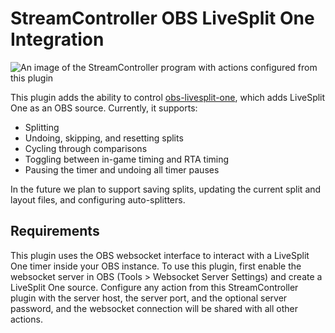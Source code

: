 # StreamController OBS LiveSplit One Integration

![An image of the StreamController program with actions configured
from this plugin](./assets/screenshot.png)

This plugin adds the ability to control
[obs-livesplit-one](https://github.com/LiveSplit/obs-livesplit-one),
which adds LiveSplit One as an OBS source.  Currently, it supports:

* Splitting
* Undoing, skipping, and resetting splits
* Cycling through comparisons
* Toggling between in-game timing and RTA timing
* Pausing the timer and undoing all timer pauses

In the future we plan to support saving splits, updating the current
split and layout files, and configuring auto-splitters.

## Requirements
This plugin uses the OBS websocket interface to interact with a
LiveSplit One timer inside your OBS instance.  To use this plugin,
first enable the websocket server in OBS (Tools > Websocket Server
Settings) and create a LiveSplit One source.  Configure any action
from this StreamController plugin with the server host, the server
port, and the optional server password, and the websocket connection
will be shared with all other actions.
